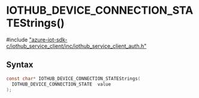 # IOTHUB_DEVICE_CONNECTION_STATEStrings()

\#include ["azure-iot-sdk-c/iothub_service_client/inc/iothub_service_client_auth.h"](../iot-c-ref-iothub-service-client-auth-h.md)  

## Syntax

```C
const char* IOTHUB_DEVICE_CONNECTION_STATEStrings(
  IOTHUB_DEVICE_CONNECTION_STATE  value
);

```

